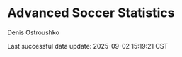 # Advanced Soccer Statistics
Denis Ostroushko

<!-- gfm -->

Last successful data update: 2025-09-02 15:19:21 CST
